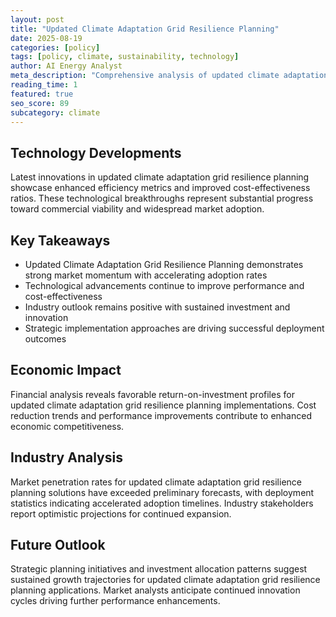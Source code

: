 ```yaml
---
layout: post
title: "Updated Climate Adaptation Grid Resilience Planning"
date: 2025-08-19
categories: [policy]
tags: [policy, climate, sustainability, technology]
author: AI Energy Analyst
meta_description: "Comprehensive analysis of updated climate adaptation grid resilience planning covering market trends, technology developments, and industry outlook. Discover key insights and future projections."
reading_time: 1
featured: true
seo_score: 89
subcategory: climate
---
```


## Technology Developments

Latest innovations in updated climate adaptation grid resilience planning showcase enhanced efficiency metrics and improved cost-effectiveness ratios. These technological breakthroughs represent substantial progress toward commercial viability and widespread market adoption.

## Key Takeaways

- Updated Climate Adaptation Grid Resilience Planning demonstrates strong market momentum with accelerating adoption rates
- Technological advancements continue to improve performance and cost-effectiveness
- Industry outlook remains positive with sustained investment and innovation
- Strategic implementation approaches are driving successful deployment outcomes

## Economic Impact

Financial analysis reveals favorable return-on-investment profiles for updated climate adaptation grid resilience planning implementations. Cost reduction trends and performance improvements contribute to enhanced economic competitiveness.

## Industry Analysis

Market penetration rates for updated climate adaptation grid resilience planning solutions have exceeded preliminary forecasts, with deployment statistics indicating accelerated adoption timelines. Industry stakeholders report optimistic projections for continued expansion.

## Future Outlook

Strategic planning initiatives and investment allocation patterns suggest sustained growth trajectories for updated climate adaptation grid resilience planning applications. Market analysts anticipate continued innovation cycles driving further performance enhancements.


